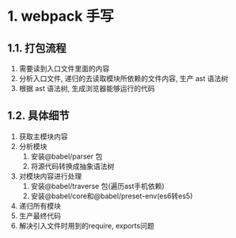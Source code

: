 # 1. webpack 手写

## 1.1. 打包流程

1. 需要读到入口文件里面的内容
2. 分析入口文件, 递归的去读取模块所依赖的文件内容, 生产 ast 语法树
3. 根据 ast 语法树, 生成浏览器能够运行的代码

## 1.2. 具体细节

1. 获取主模块内容
2. 分析模块
   1. 安装@babel/parser 包
   2. 将源代码转换成抽象语法树
3. 对模块内容进行处理
   1. 安装@babel/traverse 包(遍历ast手机依赖)
   2. 安装@babel/core和@babel/preset-env(es6转es5)
4. 递归所有模块
5. 生产最终代码
6. 解决引入文件时用到的require, exports问题
